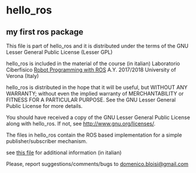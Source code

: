 # hello_ros
## my first ros package

This file is part of hello_ros and it is distributed under the terms of the
GNU Lesser General Public License (Lesser GPL)

hello_ros is included in the material of the course (in italian)
Laboratorio Ciberfisico
[Robot Programming with ROS](http://profs.scienze.univr.it/~bloisi/corsi/ciberfisico.html)
A.Y. 2017/2018
University of Verona (Italy)

hello_ros is distributed in the hope that it will be useful,
but WITHOUT ANY WARRANTY; without even the implied warranty of
MERCHANTABILITY or FITNESS FOR A PARTICULAR PURPOSE.  See the
GNU Lesser General Public License for more details.

You should have received a copy of the GNU Lesser General Public License
along with hello_ros.  If not, see <http://www.gnu.org/licenses/>.

The files in hello_ros contain the ROS based implementation for
a simple publisher/subscriber mechanism.

see [this file](hello-ros.pdf) for additional information (in italian)

 
Please, report suggestions/comments/bugs to
domenico.bloisi@gmail.com
